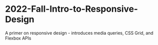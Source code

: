 # 2022-Fall-Intro-to-Responsive-Design
A primer on responsive design - introduces media queries, CSS Grid, and Flexbox APIs
